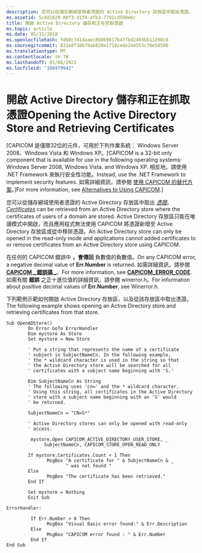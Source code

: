 ```yaml
---
description: 您可以從儲存網域使用者憑證的 Active Directory 存放區中取出憑證。
ms.assetid: 5c4d1629-88f3-41f4-afb3-7791cd590e6c
title: 開啟 Active Directory 儲存和正在抓取憑證
ms.topic: article
ms.date: 05/31/2018
ms.openlocfilehash: fd60c7414aaec8b069817b47fbd2493bb11d98c8
ms.sourcegitcommit: 831e8f3db78ab820e1710cede244553c70e50500
ms.translationtype: MT
ms.contentlocale: zh-TW
ms.lasthandoff: 01/08/2021
ms.locfileid: "106979942"
---
```

# <a name="opening-the-active-directory-store-and-retrieving-certificates"></a><span data-ttu-id="07966-103">開啟 Active Directory 儲存和正在抓取憑證</span><span class="sxs-lookup"><span data-stu-id="07966-103">Opening the Active Directory Store and Retrieving Certificates</span></span>

<span data-ttu-id="07966-104">\[CAPICOM 是僅限32位的元件，可用於下列作業系統： Windows Server 2008、Windows Vista 和 Windows XP。</span><span class="sxs-lookup"><span data-stu-id="07966-104">\[CAPICOM is a 32-bit only component that is available for use in the following operating systems: Windows Server 2008, Windows Vista, and Windows XP.</span></span> <span data-ttu-id="07966-105">相反地，請使用 .NET Framework 來執行安全性功能。</span><span class="sxs-lookup"><span data-stu-id="07966-105">Instead, use the .NET Framework to implement security features.</span></span> <span data-ttu-id="07966-106">如需詳細資訊，請參閱 [使用 CAPICOM 的替代方案](alternatives-to-using-capicom.md)。\]</span><span class="sxs-lookup"><span data-stu-id="07966-106">For more information, see [Alternatives to Using CAPICOM](alternatives-to-using-capicom.md).\]</span></span>

<span data-ttu-id="07966-107">您可以從儲存網域使用者憑證的 Active Directory 存放區中取出 [*憑證*](../secgloss/c-gly.md)。</span><span class="sxs-lookup"><span data-stu-id="07966-107">[*Certificates*](../secgloss/c-gly.md) can be retrieved from an Active Directory store where the certificates of users of a domain are stored.</span></span> <span data-ttu-id="07966-108">Active Directory 存放區只能在唯讀模式中開啟，而且應用程式無法使用 CAPICOM 將憑證新增至 Active Directory 存放區或從中移除憑證。</span><span class="sxs-lookup"><span data-stu-id="07966-108">An Active Directory store can only be opened in the read-only mode and applications cannot added certificates to or remove certificates from an Active Directory store using CAPICOM.</span></span>

<span data-ttu-id="07966-109">在任何的 CAPICOM 錯誤中 **，會傳回** 負數值的負數值。</span><span class="sxs-lookup"><span data-stu-id="07966-109">On any CAPICOM error, a negative decimal value of **Err.Number** is returned.</span></span> <span data-ttu-id="07966-110">如需詳細資訊，請參閱 [**CAPICOM \_ 錯誤碼 \_**](capicom-error-code.md)。</span><span class="sxs-lookup"><span data-stu-id="07966-110">For more information, see [**CAPICOM\_ERROR\_CODE**](capicom-error-code.md).</span></span> <span data-ttu-id="07966-111">如需有關 **錯誤** 之正十進位值的詳細資訊，請參閱 winerror.h。</span><span class="sxs-lookup"><span data-stu-id="07966-111">For information about positive decimal values of **Err.Number**, see Winerror.h.</span></span>

<span data-ttu-id="07966-112">下列範例示範如何開啟 Active Directory 存放區，以及從該存放區中取出憑證。</span><span class="sxs-lookup"><span data-stu-id="07966-112">The following example shows opening an Active Directory store and retrieving certificates from that store.</span></span>


```VB
Sub OpenADStore()
        On Error GoTo ErrorHandler
        Dim mystore As Store
        Set mystore = New Store
        
        ' Put a string that represents the name of a certificate 
        ' subject in SubjectNameCn. In the following example, 
        ' the * wildcard character is used in the string so that
        ' the Active Directory store will be searched for all 
        ' certificates with a subject name beginning with 'S.'
       
        Dim SubjectNameCn As String
        ' The following uses 'cn=' and the * wildcard character.
        ' Using this string, all certificates in the Active Directory
        ' store with a subject name beginning with an 'S' would
        ' be returned.

        SubjectNameCn = "CN=S*"
        
        ' Active Directory stores can only be opened with read-only
        ' access.
        
         mystore.Open CAPICOM_ACTIVE_DIRECTORY_USER_STORE, _
              SubjectNameCn, CAPICOM_STORE_OPEN_READ_ONLY
        
        If mystore.Certificates.Count < 1 Then
               MsgBox "A certificate for " & SubjectNameCn & _
                      " was not found "
        Else
               MsgBox "The certificate has been retrieved."
        End If
        
        Set mystore = Nothing
        Exit Sub

ErrorHandler:
         
         If Err.Number > 0 Then
               MsgBox "Visual Basic error found:" & Err.Description
         Else
               MsgBox "CAPICOM error found : " & Err.Number
         End If
End Sub
```



 

 
